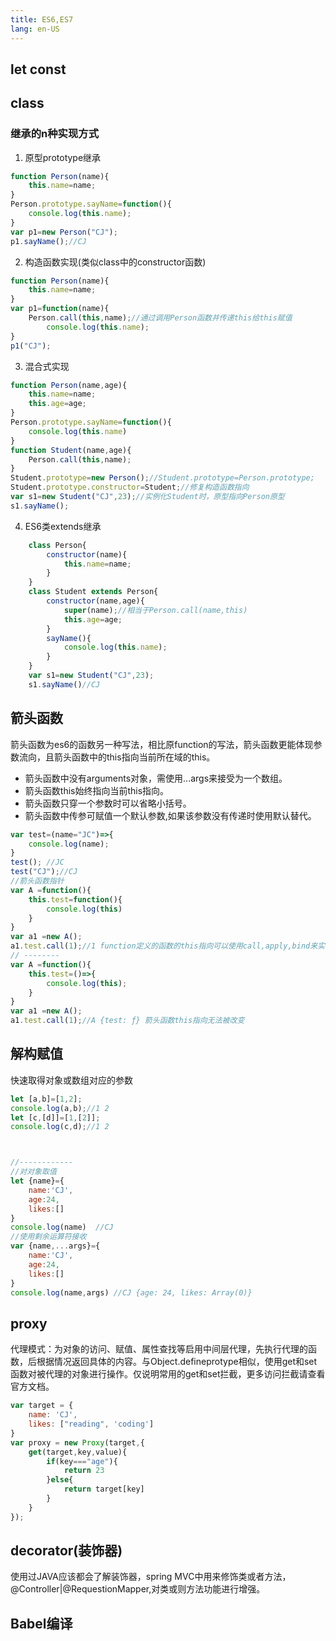 ```yaml
---
title: ES6,ES7
lang: en-US
---
```


## let const

## class
### 继承的n种实现方式
1. 原型prototype继承
```js
function Person(name){
    this.name=name;
}
Person.prototype.sayName=function(){
    console.log(this.name);
}
var p1=new Person("CJ");
p1.sayName();//CJ
```
2. 构造函数实现(类似class中的constructor函数)
```js
function Person(name){
    this.name=name;
}
var p1=function(name){
    Person.call(this,name);//通过调用Person函数并传递this给this赋值
        console.log(this.name);
}
p1("CJ");
```
3. 混合式实现
```js
function Person(name,age){
    this.name=name;
    this.age=age;
}
Person.prototype.sayName=function(){
    console.log(this.name)
}
function Student(name,age){
    Person.call(this,name);
}
Student.prototype=new Person();//Student.prototype=Person.prototype;
Student.prototype.constructor=Student;//修复构造函数指向 
var s1=new Student("CJ",23);//实例化Student时，原型指向Person原型
s1.sayName();
```
4. ES6类extends继承
```js
    class Person{
        constructor(name){
            this.name=name;
        }
    }
    class Student extends Person{
        constructor(name,age){
            super(name);//相当于Person.call(name,this)
            this.age=age;
        }
        sayName(){
            console.log(this.name);
        }
    }
    var s1=new Student("CJ",23);
    s1.sayName()//CJ
```
## 箭头函数
箭头函数为es6的函数另一种写法，相比原function的写法，箭头函数更能体现参数流向，且箭头函数中的this指向当前所在域的this。
* 箭头函数中没有arguments对象，需使用...args来接受为一个数组。
* 箭头函数this始终指向当前this指向。
* 箭头函数只穿一个参数时可以省略小括号。
* 箭头函数中传参可赋值一个默认参数,如果该参数没有传递时使用默认替代。
```js
var test=(name="JC")=>{
    console.log(name);
}
test(); //JC
test("CJ");//CJ
//箭头函数指针
var A =function(){
    this.test=function(){
        console.log(this)
    }
}
var a1 =new A();
a1.test.call(1);//1 function定义的函数的this指向可以使用call,apply,bind来实现
// --------
var A =function(){
    this.test=()=>{
        console.log(this);
    }
}
var a1 =new A();
a1.test.call(1);//A {test: ƒ} 箭头函数this指向无法被改变

```
## 解构赋值
快速取得对象或数组对应的参数
```js
let [a,b]=[1,2];
console.log(a,b);//1 2
let [c,[d]]=[1,[2]];
console.log(c,d);//1 2



//------------
//对对象取值
let {name}={
    name:'CJ',
    age:24,
    likes:[]
}
console.log(name)  //CJ
//使用剩余运算符接收
var {name,...args}={
    name:'CJ',
    age:24,
    likes:[]
}
console.log(name,args) //CJ {age: 24, likes: Array(0)}
```
## proxy
代理模式：为对象的访问、赋值、属性查找等启用中间层代理，先执行代理的函数，后根据情况返回具体的内容。与Object.defineprotype相似，使用get和set函数对被代理的对象进行操作。仅说明常用的get和set拦截，更多访问拦截请查看官方文档。
```js
var target = {
    name: 'CJ',
    likes: ["reading", 'coding']
}
var proxy = new Proxy(target,{
    get(target,key,value){
        if(key==="age"){
            return 23
        }else{
            return target[key]
        }
    }
});

```
## decorator(装饰器)
使用过JAVA应该都会了解装饰器，spring MVC中用来修饰类或者方法，@Controller|@RequestionMapper,对类或则方法功能进行增强。
## Babel编译
